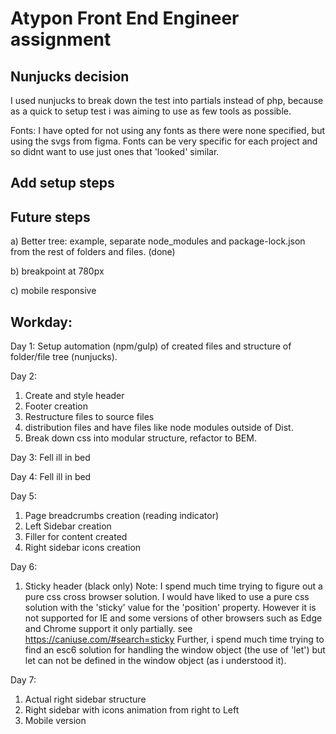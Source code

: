 Atypon Front End Engineer assignment
=================

Nunjucks decision
----------------

I used nunjucks to break down the test into partials instead of php, because as a quick to setup test i was aiming to use as few tools as possible.

Fonts:
I have opted for not using any fonts as there were none specified, but using the svgs from  figma. Fonts can be very specific for each project and so didnt want to use just ones that 'looked' similar.

Add setup steps
--------------

Future steps
--------------
a) Better tree: example, separate node_modules and package-lock.json from the rest of folders and files. (done)

b) breakpoint at 780px

c) mobile responsive

Workday:
--------
Day 1: Setup automation (npm/gulp) of created files and structure of folder/file tree (nunjucks).

Day 2:
1) Create and style header
2) Footer creation
3) Restructure files to source files
4) distribution files and have files like node modules outside of Dist.
5) Break down css into modular structure, refactor to BEM.

Day 3: Fell ill in bed

Day 4: Fell ill in bed

Day 5:
1) Page breadcrumbs creation (reading indicator)
2) Left Sidebar creation
3) Filler for content created
4) Right sidebar icons creation

Day 6:
1) Sticky header (black only) Note:
I spend much time trying to figure out a pure css cross browser solution. I would have liked to use a pure css solution with the 'sticky' value for the 'position' property. However it is not supported for IE and some versions of other browsers such as Edge and Chrome support it only partially. see https://caniuse.com/#search=sticky
Further, i spend much time trying to find an esc6 solution for handling the window object (the use of 'let') but let can not be defined in the window object (as i understood it).

Day 7:
1) Actual right sidebar structure
2) Right sidebar with icons animation from right to Left
3) Mobile version
